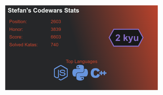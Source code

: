 <p align="center">
  <a href="https://www.codewars.com/users/Stefan%20C">
    <img
      src="https://github.com/stefancaras/stefancaras/blob/main/codewars.png"
    />
  </a>
</p>
